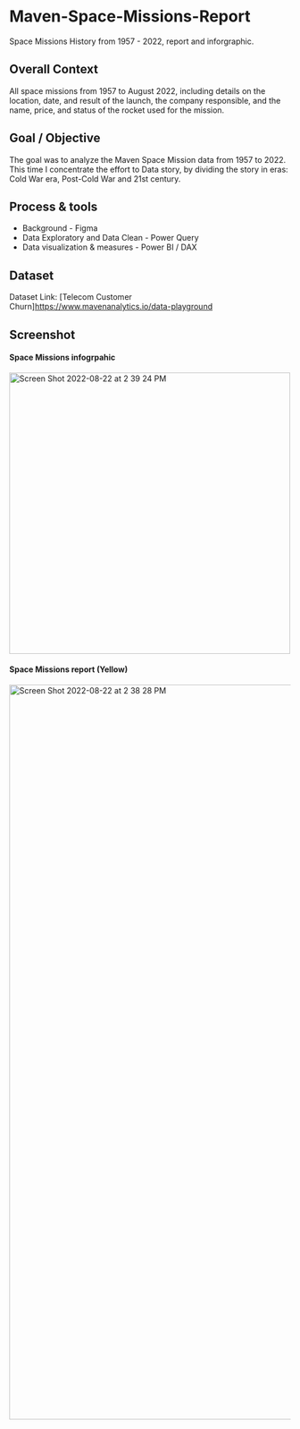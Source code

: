 # Maven-Space-Missions-Report
Space Missions History from 1957 - 2022, report and inforgraphic.


## Overall Context
All space missions from 1957 to August 2022, including details on the location, date, and result of the launch, the company responsible, and the name, price, and status of the rocket used for the mission.

## Goal / Objective
The goal was to analyze the Maven Space Mission data from 1957 to 2022. This time I concentrate the effort to Data story, by dividing the story in eras: Cold War era, Post-Cold War and 21st century. 

## Process & tools
- Background - Figma
- Data Exploratory and Data Clean - Power Query
- Data visualization & measures - Power BI / DAX

## Dataset
Dataset Link: [Telecom Customer Churn]https://www.mavenanalytics.io/data-playground

## Screenshot 

#### Space Missions infogrpahic

<img width="503" alt="Screen Shot 2022-08-22 at 2 39 24 PM" src="https://user-images.githubusercontent.com/59745231/185999941-08e00364-d098-4a69-be7b-4035a0682185.png">

#### Space Missions report (Yellow)
<img width="1314" alt="Screen Shot 2022-08-22 at 2 38 28 PM" src="https://user-images.githubusercontent.com/59745231/185999948-d7520d9c-e52f-466e-bba6-3b2668705274.png">
